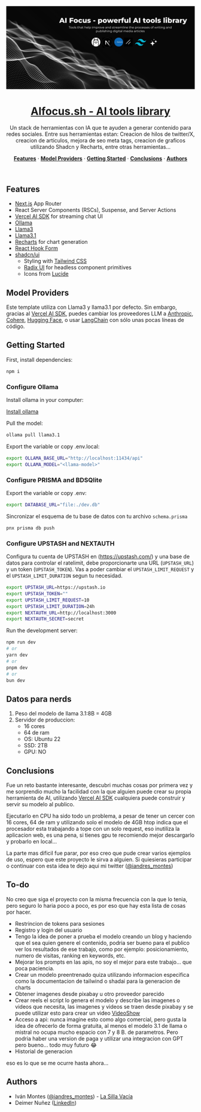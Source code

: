 <a href="https://aifocus.sh/">
  <img alt="AIfocus.sh - AI tools library." src="./public/images/readme-image.jpeg">
  <h1 align="center">AIfocus.sh - AI tools library</h1>
</a>

<p align="center">
  Un stack de herramientas con IA que te ayuden a generar contenido para redes sociales. Entre sus herramientas estan: Creacion de hilos de twitter/X, creacion de articulos, mejora de seo meta tags, creacion de graficos utilizando Shadcn y Recharts, entre otras herramientas...
</p>

<p align="center">
  <a href="#features"><strong>Features</strong></a> ·
  <a href="#model-providers"><strong>Model Providers</strong></a> ·
  <a href="#getting-started"><strong>Getting Started</strong></a> ·
  <a href="#conclusions"><strong>Conclusions</strong></a> ·
  <a href="#authors"><strong>Authors</strong></a>
</p>
<br/>

## Features

- [Next.js](https://nextjs.org) App Router
- React Server Components (RSCs), Suspense, and Server Actions
- [Vercel AI SDK](https://sdk.vercel.ai/docs) for streaming chat UI
- [Ollama](https://ollama.com/)
- [Llama3](https://ollama.com/library/llama3)
- [Llama3.1](https://ollama.com/library/llama3.1)
- [Recharts](https://recharts.org/en-US/) for chart generation
- [React Hook Form](https://react-hook-form.com/get-started)
- [shadcn/ui](https://ui.shadcn.com)
  - Styling with [Tailwind CSS](https://tailwindcss.com)
  - [Radix UI](https://radix-ui.com) for headless component primitives
  - Icons from [Lucide](https://lucide.dev/icons/)


## Model Providers

Este template utiliza con Llama3 y llama3.1 por defecto. Sin embargo, gracias al [Vercel AI SDK](https://sdk.vercel.ai/docs), puedes cambiar los proveedores LLM a [Anthropic](https://anthropic.com), [Cohere](https://cohere.com/), [Hugging Face](https://huggingface.co), o usar [LangChain](https://js.langchain.com) con sólo unas pocas líneas de código.

## Getting Started


First, install dependencies:

```bash
npm i
```
### Configure Ollama
Install ollama in your computer:

[Install ollama](https://ollama.com/download)

Pull the model:

```bash
ollama pull llama3.1
```

Export the variable or copy .env.local:

```bash
export OLLAMA_BASE_URL="http://localhost:11434/api"
export OLLAMA_MODEL="<llama-model>"
```

### Configure PRISMA and BDSQlite
Export the variable or copy .env:

```bash
export DATABASE_URL="file:./dev.db"
```

Sincronizar el esquema de tu base de datos con tu archivo `schema.prisma`
```bash
pnx prisma db push
```

### Configure UPSTASH and NEXTAUTH
Configura tu cuenta de UPSTASH en (https://upstash.com/) y una base de datos para controlar el ratelimit, debe proporcionarte una URL (`UPSTASH_URL`) y un token (`UPSTASH_TOKEN`). Vas a poder cambiar el `UPSTASH_LIMIT_REQUEST` y el `UPSTASH_LIMIT_DURATION` segun tu necesidad.
```bash
export UPSTASH_URL=https://upstash.io
export UPSTASH_TOKEN=""
export UPSTASH_LIMIT_REQUEST=10
export UPSTASH_LIMIT_DURATION=24h
export NEXTAUTH_URL=http://localhost:3000 
export NEXTAUTH_SECRET=secret
```


Run the development server:

```bash
npm run dev
# or
yarn dev
# or
pnpm dev
# or
bun dev
```

## Datos para nerds
1. Peso del modelo de llama 3.1:8B = 4GB
2. Servidor de produccion:
   - 16 cores
   - 64 de ram
   - OS: Ubuntu 22
   - SSD: 2TB
   - GPU: NO

## Conclusions
Fue un reto bastante interesante, descubri muchas cosas por primera vez y me sorprendio mucho la facilidad con la que alguien puede crear su propia herramienta de AI, utilizando [Vercel AI SDK](https://sdk.vercel.ai/docs) cualquiera puede construir y servir su modelo al publico.

Ejecutarlo en CPU ha sido todo un problema, a pesar de tener un cercer con 16 cores, 64 de ram y utilizando solo el modelo de 4GB htop indica que el procesador esta trabajando a tope con un solo request, eso inutiliza la aplicacion web, es una pena, si tienes gpu te recomiendo mejor descargarlo y probarlo en local...

La parte mas dificil fue parar, por eso creo que pude crear varios ejemplos de uso, espero que este proyecto le sirva a alguien. Si quiesieras participar o continuar con esta idea te dejo aqui mi twitter ([@iandres_montes](https://twitter.com/iandres_montes))

## To-do
No creo que siga el proyecto con la misma frecuencia con la que lo tenia, pero seguro lo haria poco a poco, es por eso que hay esta lista de cosas por hacer.
- Restrincion de tokens para sesiones
- Registro y login del usuario
- Tengo la idea de poner a prueba el modelo creando un blog y haciendo que el sea quien genere el contenido, podria ser bueno para el publico ver los resultados de ese trabajo, como por ejemplo: posicionamiento, numero de visitas, ranking en keywords, etc.
- Mejorar los prompts en las apis, no soy el mejor para este trabajo... que poca paciencia.
- Crear un modelo preentrenado quiza utilizando informacion especifica como la documentacion de tailwind o shadai para la generacion de charts
- Obtener imagenes desde pixabay u otro proveedor parecido
- Crear reels el script lo genera el modelo y describe las imagenes o videos que necesita, las imagenes y videos se traen desde pixabay y se puede utilizar esto para crear un video [VideoShow](https://github.com/h2non/videoshow)
- Acceso a api: nunca imagine esto como algo comercial, pero gusta la idea de ofrecerlo de forma gratuita, al menos el modelo 3.1 de llama o mistral no ocupa mucho espacio con 7 y 8 B. de parametros. Pero podria haber una version de paga y utilizar una integracion con GPT pero bueno... todo muy futuro 😂
- Historial de generacion

eso es lo que se me ocurre hasta ahora...

## Authors

- Iván Montes ([@iandres_montes](https://twitter.com/iandres_montes)) - [La Silla Vacía](https://www.lasillavacia.com/)
- Deimer Nuñez ([LinkedIn](https://www.linkedin.com/in/deimer-andres-nu%C3%B1ez-novoa-56212a181/))

